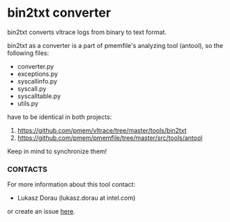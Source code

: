bin2txt converter
=================

bin2txt converts vltrace logs from binary to text format.

bin2txt as a converter is a part of pmemfile's analyzing tool (antool),
so the following files:

- converter.py
- exceptions.py
- syscallinfo.py
- syscall.py
- syscalltable.py
- utils.py

have to be identical in both projects:

1) https://github.com/pmem/vltrace/tree/master/tools/bin2txt
2) https://github.com/pmem/pmemfile/tree/master/src/tools/antool

Keep in mind to synchronize them!


### CONTACTS ###

For more information about this tool contact:

 - Lukasz Dorau (lukasz.dorau at intel.com)

or create an issue [here](https://github.com/pmem/vltrace/issues).
